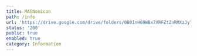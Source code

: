 ```yaml
---
title: MAGNomicon
path: /info
url: 'https://drive.google.com/drive/folders/0B0InH69WBx7XRFZtZnRMXzJyTU0?usp=sharing'
status: '200'
public: true
enabled: true
category: Information
---
```

